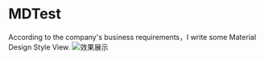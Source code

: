 # MDTest
According to the company's business requirements，I write some Material Design Style View.
![效果展示](​https://github.com/hulixia1992/MDTest/blob/HEAD/img/test_two.gif)
